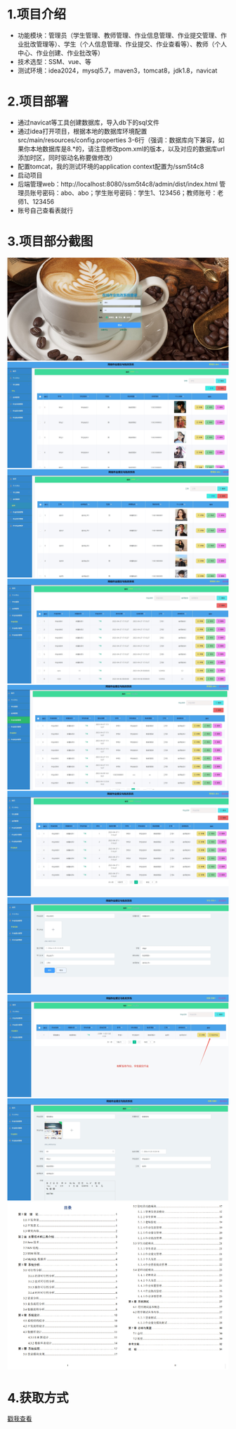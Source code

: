 # 1.项目介绍
- 功能模块：管理员（学生管理、教师管理、作业信息管理、作业提交管理、作业批改管理等）、学生（个人信息管理、作业提交、作业查看等）、教师（个人中心、作业创建、作业批改等）
- 技术选型：SSM、vue、等
- 测试环境：idea2024，mysql5.7，maven3，tomcat8，jdk1.8，navicat
# 2.项目部署
- 通过navicat等工具创建数据库，导入db下的sql文件
- 通过idea打开项目，根据本地的数据库环境配置src/main/resources/config.properties  3-6行（强调：数据库向下兼容，如果你本地数据库是8.*的，请注意修改pom.xml的版本，以及对应的数据库url添加时区，同时驱动名称要做修改）
- 配置tomcat，我的测试环境的application context配置为/ssm5t4c8
- 启动项目
- 后端管理web：http://localhost:8080/ssm5t4c8/admin/dist/index.html  管理员账号密码：abo、abo；学生账号密码：学生1、123456；教师账号：老师1、123456
- 账号自己查看表就行
# 3.项目部分截图
![输入图片说明](1.png)
![输入图片说明](2.png)
![输入图片说明](3.png)
![输入图片说明](4.png)
![输入图片说明](5.png)
![输入图片说明](6.png)
![输入图片说明](7.png)
![输入图片说明](8.png)
![输入图片说明](9.png)
![输入图片说明](91.png)

# 4.获取方式
[戳我查看](https://gitee.com/aven999/mall)
